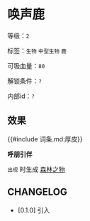 # 唤声鹿

等级：`2`

标签：`生物` `中型生物` `鹿`

可吸血量：`80`

解锁条件：`?`

内部id：`?`

## 效果

{{#include 词条.md:厚皮}}

**呼朋引伴**

`出现` 时生成 [森林之物](../卡牌组/森林之物.md)

## CHANGELOG

- [0.1.0] 引入
